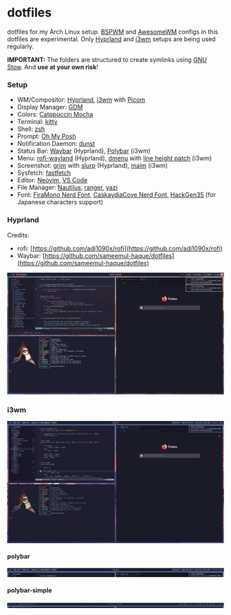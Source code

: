 # dotfiles

dotfiles for my Arch Linux setup. [BSPWM](https://github.com/baskerville/bspwm) and [AwesomeWM](https://awesomewm.org/) configs in this dotfiles are experimental. Only [Hyprland](https://hyprland.org/) and [i3wm](https://i3wm.org/) setups are being used regularly.

**IMPORTANT:** The folders are structured to create symlinks using [GNU Stow](https://www.gnu.org/software/stow/). And **use at your own risk**!

### Setup

- WM/Compositor: [Hyprland](https://hyprland.org/), [i3wm](https://i3wm.org/) with [Picom](https://picom.app/)
- Display Manager: [GDM](https://wiki.gnome.org/Projects/GDM)
- Colors: [Catppuccin Mocha](https://github.com/catppuccin/catppuccin)
- Terminal: [kitty](https://sw.kovidgoyal.net/kitty/)
- Shell: [zsh](https://www.zsh.org/)
- Prompt: [Oh My Posh](https://ohmyposh.dev/)
- Notification Daemon: [dunst](https://github.com/dunst-project/dunst)
- Status Bar: [Waybar](https://github.com/Alexays/Waybar) (Hyprland), [Polybar](https://github.com/polybar/polybar) (i3wm)
- Menu: [rofi-wayland](https://github.com/lbonn/rofi) (Hyprland), [dmenu](https://tools.suckless.org/dmenu/) with [line height patch](https://tools.suckless.org/dmenu/patches/line-height/) (i3wm)
- Screenshot: [grim](https://sr.ht/~emersion/grim/) with [slurp](https://github.com/emersion/slurp) (Hyprland), [maim](https://github.com/naelstrof/maim) (i3wm)
- Sysfetch: [fastfetch](https://github.com/fastfetch-cli/fastfetch)
- Editor: [Neovim](https://neovim.io/), [VS Code](https://code.visualstudio.com/)
- File Manager: [Nautilus](https://apps.gnome.org/Nautilus/), [ranger](https://github.com/ranger/ranger), [yazi](https://github.com/sxyazi/yazi)
- Font: [FiraMono Nerd Font](https://www.nerdfonts.com/font-downloads), [CaskaydiaCove Nerd Font](https://www.nerdfonts.com/font-downloads), [HackGen35](https://github.com/yuru7/HackGen) (for Japanese characters support)

### Hyprland

Credits:

- rofi: [https://github.com/adi1090x/rofi](https://github.com/adi1090x/rofi)
- Waybar: [https://github.com/sameemul-haque/dotfiles](https://github.com/sameemul-haque/dotfiles)

![Hyprland Screenshot](https://raw.githubusercontent.com/moonbrooke/dotfiles/refs/heads/main/.github/images/hyprland.png)

### i3wm

![i3 Screenshot](https://raw.githubusercontent.com/moonbrooke/dotfiles/refs/heads/main/.github/images/i3wm.png)

#### polybar

![polybar](https://raw.githubusercontent.com/moonbrooke/dotfiles/refs/heads/main/.github/images/polybar.png)

#### polybar-simple

![polybar-simple](https://raw.githubusercontent.com/moonbrooke/dotfiles/refs/heads/main/.github/images/polybar-simple.png)
